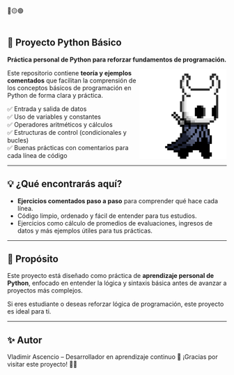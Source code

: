 <div align="left">🔴🟡🟢</div>

<br>

## 🐍 Proyecto Python Básico

**Práctica personal de Python para reforzar fundamentos de programación.**

<picture>
  <img align="right" src="https://raw.githubusercontent.com/TanZng/TanZng/master/assets/hollor_knight3.gif?raw=true" width="200"/>
</picture>

Este repositorio contiene **teoría y ejemplos comentados** que facilitan la comprensión de los conceptos básicos de programación en Python de forma clara y práctica.

✅ Entrada y salida de datos  
✅ Uso de variables y constantes  
✅ Operadores aritméticos y cálculos  
✅ Estructuras de control (condicionales y bucles)  
✅ Buenas prácticas con comentarios para cada línea de código

---

## 💡 ¿Qué encontrarás aquí?

- **Ejercicios comentados paso a paso** para comprender qué hace cada línea.
- Código limpio, ordenado y fácil de entender para tus estudios.
- Ejercicios como cálculo de promedios de evaluaciones, ingresos de datos y más ejemplos útiles para tus prácticas.

---

## 🎯 Propósito

Este proyecto está diseñado como práctica de **aprendizaje personal de Python**, enfocado en entender la lógica y sintaxis básica antes de avanzar a proyectos más complejos.

Si eres estudiante o deseas reforzar lógica de programación, este proyecto es ideal para ti.

---

## ✨ Autor

Vladimir Ascencio – Desarrollador en aprendizaje continuo 🚀
¡Gracias por visitar este proyecto! 🐍😄
